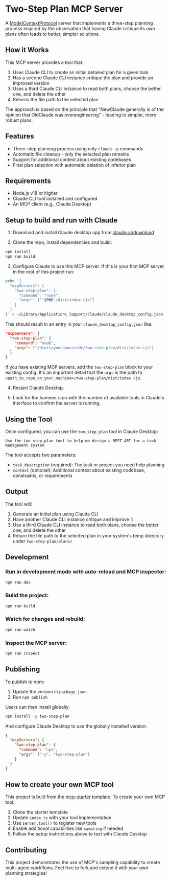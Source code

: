 # Two-Step Plan MCP Server

A [ModelContextProtocol](https://modelcontextprotocol.io) server that implements a three-step planning process inspired by the observation that having Claude critique its own plans often leads to better, simpler solutions.

## How it Works

This MCP server provides a tool that:
1. Uses Claude CLI to create an initial detailed plan for a given task
2. Has a second Claude CLI instance critique the plan and provide an improved version
3. Uses a third Claude CLI instance to read both plans, choose the better one, and delete the other
4. Returns the file path to the selected plan

The approach is based on the principle that "NewClaude generally is of the opinion that OldClaude was overengineering" - leading to simpler, more robust plans.

## Features

- Three-step planning process using only `claude -p` commands
- Automatic file cleanup - only the selected plan remains
- Support for additional context about existing codebases
- Final plan selection with automatic deletion of inferior plan

## Requirements

- Node.js v18 or higher
- Claude CLI tool installed and configured
- An MCP client (e.g., Claude Desktop)

## Setup to build and run with Claude

1. Download and install Claude desktop app from [claude.ai/download](https://claude.ai/download)

2. Clone the repo, install dependencies and build:

```bash
npm install
npm run build
```

3. Configure Claude to use this MCP server. If this is your first MCP server, in the root of this project run:

```bash
echo '{
  "mcpServers": {
    "two-step-plan": {
      "command": "node",
      "args": ["'$PWD'/dist/index.cjs"]
    }
  }
}' > ~/Library/Application\ Support/Claude/claude_desktop_config.json
```

This should result in an entry in your `claude_desktop_config.json` like:

```json
"mcpServers": {
  "two-step-plan": {
    "command": "node",
    "args": ["/Users/yourname/code/two-step-plan/dist/index.cjs"]
  }
}
```

If you have existing MCP servers, add the `two-step-plan` block to your existing config. It's an important detail that the `args` is the path to `<path_to_repo_on_your_machine>/two-step-plan/dist/index.cjs`.

4. Restart Claude Desktop.

5. Look for the hammer icon with the number of available tools in Claude's interface to confirm the server is running.

## Using the Tool

Once configured, you can use the `two_step_plan` tool in Claude Desktop:

```
Use the two_step_plan tool to help me design a REST API for a task management system
```

The tool accepts two parameters:
- `task_description` (required): The task or project you need help planning
- `context` (optional): Additional context about existing codebase, constraints, or requirements

## Output

The tool will:
1. Generate an initial plan using Claude CLI
2. Have another Claude CLI instance critique and improve it
3. Use a third Claude CLI instance to read both plans, choose the better one, and delete the other
4. Return the file path to the selected plan in your system's temp directory under `two-step-plan/plans/`

## Development

### Run in development mode with auto-reload and MCP inspector:

```bash
npm run dev
```

### Build the project:

```bash
npm run build
```

### Watch for changes and rebuild:

```bash
npm run watch
```

### Inspect the MCP server:

```bash
npm run inspect
```

## Publishing

To publish to npm:

1. Update the version in `package.json`
2. Run `npm publish`

Users can then install globally:
```bash
npm install -g two-step-plan
```

And configure Claude Desktop to use the globally installed version:
```json
{
  "mcpServers": {
    "two-step-plan": {
      "command": "npx",
      "args": ["-y", "two-step-plan"]
    }
  }
}
```

## How to create your own MCP tool

This project is built from the [mcp-starter](https://github.com/claude-ai/mcp-starter) template. To create your own MCP tool:

1. Clone the starter template
2. Update `index.ts` with your tool implementation
3. Use `server.tool()` to register new tools
4. Enable additional capabilities like `sampling` if needed
5. Follow the setup instructions above to test with Claude Desktop

## Contributing

This project demonstrates the use of MCP's sampling capability to create multi-agent workflows. Feel free to fork and extend it with your own planning strategies!